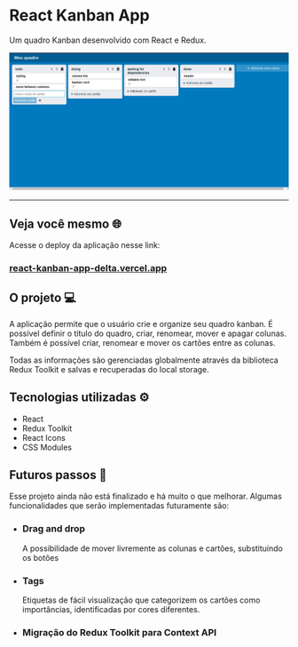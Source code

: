 # React Kanban App

Um quadro Kanban desenvolvido com React e Redux.

<img  src="./images/app-screenshot.png"  alt="Captura de tela da aplicação funcionando">

---

## Veja você mesmo :globe_with_meridians:

Acesse o deploy da aplicação nesse link:

### [react-kanban-app-delta.vercel.app](https://react-kanban-app-delta.vercel.app/)

## O projeto 💻

A aplicação permite que o usuário crie e organize seu quadro kanban. É possível definir o título do quadro, criar, renomear, mover e apagar colunas. Também é possível criar, renomear e mover os cartões entre as colunas.

Todas as informações são gerenciadas globalmente através da biblioteca Redux Toolkit e salvas e recuperadas do local storage.

## Tecnologias utilizadas ⚙️

- React
- Redux Toolkit
- React Icons
- CSS Modules

## Futuros passos 🔮

Esse projeto ainda não está finalizado e há muito o que melhorar. Algumas funcionalidades que serão implementadas futuramente são:

- ### Drag and drop

  A possibilidade de mover livremente as colunas e cartões, substituíndo os botões

- ### Tags

  Etiquetas de fácil visualização que categorizem os cartões como importâncias, identificadas por cores diferentes.

- ### Migração do Redux Toolkit para Context API
